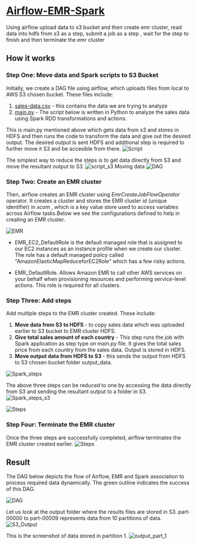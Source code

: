 # [Airflow-EMR-Spark](https://github.com/vaishali-yasala/Airflow-EMR-Spark/blob/main/dags/airflow_spark_emr_job.py)
Using airflow upload data to s3 bucket and then create emr cluster, read data into hdfs from s3 as a step, submit a job as a step , wait for the step to finish and then terminate the emr cluster

## How it works

### Step One: Move data and Spark scripts to S3 Bucket
Initially, we create a DAG file using airflow, which uploads files from local to AWS S3 chosen bucket. These files include:
1. [sales-data.csv](https://raw.githubusercontent.com/vaishali-yasala/Airflow-EMR-Spark/main/dags/data/sales-data.csv) - this contains the data we are trying to analyze 
2. [main.py](https://github.com/vaishali-yasala/Airflow-EMR-Spark/blob/main/dags/scripts/main.py) - The script below is written in Python to analyze the sales data using Spark RDD transformations and actions.

This is main.py mentioned above which gets data from s3 and stores in HDFS and then runs the code to transform the data and give out the desired output. The desired output is sent HDFS and additional step is required to further move it S3 and be accesible from there. 
![Script](Images/Script.png)

The simplest way to reduce the steps is to get data directly from S3 and move the resultant output to S3. 
![script_s3](Images/script_s3.png)
Moving data 
![DAG](Images/Moving_to_S3.png)

### Step Two: Create an EMR cluster
Then, airflow creates an EMR cluster using <i>EmrCreateJobFlowOperator</i> operator. It creates a cluster and stores the EMR cluster id (unique identifier) in <i>  xcom </i>, which is a key value store used to access variables across Airflow tasks.Below we see the configurations defined to help in creating an EMR cluster.

![EMR](Images/JobFlow_configuration.png)


- EMR_EC2_DefaultRole is the default managed role that is assigned to our EC2 instances as an instance profile when we create our cluster. The role has a default managed policy called "AmazonElasticMapReduceforEC2Role" which has a few risky actions.

- EMR_DefaultRole. Allows Amazon EMR to call other AWS services on your behalf when provisioning resources and performing service-level actions. This role is required for all clusters. 

### Step Three: Add steps
Add multiple steps to the EMR cluster created. These include:
1. <b> Move data from S3 to HDFS </b> - to copy sales data which was uploaded earlier to S3 bucket to EMR cluster HDFS. 
2. <b> Give total sales amount of each country</b> - This step runs the job with Spark application as step type on main.py file. It gives the total sales price from each country from the sales data. Output is stored in HDFS. 
3. <b> Move output data from HDFS to S3 </b> - this sends the output from HDFS to S3 chosen bucket folder output_data.

![Spark_steps](Images/Spark_steps.png)

The above three steps can be reduced to one by accessing  the data directly from S3 and sending the resultant output to a folder in S3.
![Spark_steps_s3](Images/spark_steps_s3.png)

![Steps](Images/Steps.png)

### Step Four: Terminate the EMR cluster
Once the three steps are successfully completed, airflow terminates the EMR cluster created earlier. 
![Steps](Images/Steps.png)

## Result

The DAG below depicts the flow of Airflow, EMR and Spark association to process required data dynamically. The green outline indicates the success of this DAG.

![DAG](Images/Airflow_DAG.png)


Let us look at the output folder where the results files are stored in S3. part-00000 to part-00009 represents data from 10 partitions of data. 
![S3_Output](Images/S3_Output_Folder.png) 

This is the screenshot of data stored in partition 1.
![output_part_1](Images/Output%231.png)